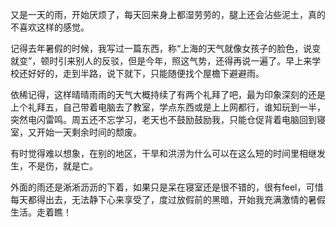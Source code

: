 又是一天的雨，开始厌烦了，每天回来身上都湿劳劳的，腿上还会沾些泥土，真的不喜欢这样的感觉。

记得去年暑假的时候，我写过一篇东西，称“上海的天气就像女孩子的脸色，说变就变”，顿时引来别人的反驳，但是今年，照这气势，还得再说一遍了。早上来学校还好好的，走到半路，说下就下，只能随便找个屋檐下避避雨。

依稀记得，这样晴晴雨雨的天气大概持续了有两个礼拜了吧，最为印象深刻的还是上个礼拜五，自己带着电脑去了教室，学点东西或是上上网都行，谁知玩到一半，突然电闪雷鸣。周五还不忘学习，老天也不鼓励鼓励我，只能仓促背着电脑回到寝室，又开始一天剩余时间的颓废。

有时觉得难以想象，在别的地区，干旱和洪涝为什么可以在这么短的时间里相继发生，不是伤，就是亡。

外面的雨还是淅淅沥沥的下着，如果只是呆在寝室还是很不错的，很有feel，可惜每天都得出去，无法静下心来享受了，度过放假前的黑暗，开始我充满激情的暑假生活。走着瞧！